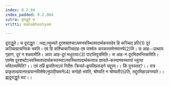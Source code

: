```yaml
---
index: 8.2.84
index_padded: 8.2.084
sutra: दूराद्धूते च
vritti: mahabhashyam

---
```

 दूराद्धूते। च दूराद्धूत ःथ्द्य;त्युच्यते दूरशब्दश्चाऽयमनवस्थितपदार्थकस्तदेव हि कञ्चित् प्रति(1) दूरं कञ्चित्प्रत्यन्तिकं भवति। एवं हि कश्चित्कञ्चिदाह-एष पार्श्वतः करकस्तमेनमानये(2)ति। स आह--उत्थाय गृहाण, दूरं न शक्ष्यामीति। अपर आह-दूरं मधुरायाः(3) पाटलिपुत्रमिति। स आह-न दूरमिदमन्तिकमिति। एवमेष दूरशब्दोऽनवस्थितपदार्थकस्तस्याऽनवस्थितपदार्थकत्वान्न ज्ञायते-कस्यामवस्थायां प्लुत्या भवितव्यमिति?।। एवं तर्हि ह्वयतिनाऽयं निर्देशः क्रियते-ह्वयतिप्रसङ्गे यद्दूरम्।। किं पुनस्तत्?।। यत्र प्राकृतात्प्रयत्नात्प्रयत्नविशेषेऽनुपादीयमाने(4) सन्देहो भवति, श्रोष्यति न श्रोष्यती(5)ति, तद्दूरमिहाऽवगम्यते।। झ्र्दूराद्धूते चट।। 
